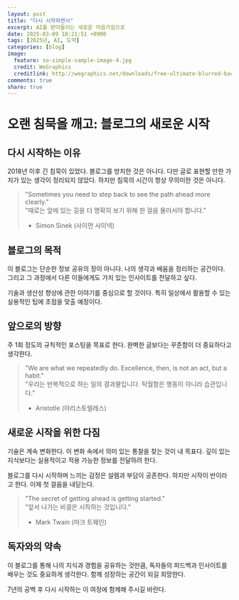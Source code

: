 ```yaml
---
layout: post
title: "다시 시작하면서"
excerpt: AI를 받아들이는 새로운 마음가짐으로
date: 2025-03-09 18:21:51 +0900
tags: [2025년, AI, 도약]
categories: [blog]
image:
  feature: so-simple-sample-image-4.jpg
  credit: WeGraphics
  creditlink: http://wegraphics.net/downloads/free-ultimate-blurred-background-pack/
comments: true
share: true
---
```


# 오랜 침묵을 깨고: 블로그의 새로운 시작

## 다시 시작하는 이유

2018년 이후 긴 침묵이 있었다. 블로그를 방치한 것은 아니다. 다만 글로 표현할 만한 가치가 있는 생각이 정리되지 않았다. 하지만 침묵의 시간이 항상 무의미한 것은 아니다.

> "Sometimes you need to step back to see the path ahead more clearly."  
> "때로는 앞에 있는 길을 더 명확히 보기 위해 한 걸음 물러서야 합니다."  
> - Simon Sinek (사이먼 사이넥)

## 블로그의 목적

이 블로그는 단순한 정보 공유의 장이 아니다. 나의 생각과 배움을 정리하는 공간이다. 그리고 그 과정에서 다른 이들에게도 가치 있는 인사이트를 전달하고 싶다.

기술과 생산성 향상에 관한 이야기를 중심으로 할 것이다. 특히 일상에서 활용할 수 있는 실용적인 팁에 초점을 맞출 예정이다.

## 앞으로의 방향

주 1회 정도의 규칙적인 포스팅을 목표로 한다. 완벽한 글보다는 꾸준함이 더 중요하다고 생각한다. 

> "We are what we repeatedly do. Excellence, then, is not an act, but a habit."  
> "우리는 반복적으로 하는 일의 결과물입니다. 탁월함은 행동이 아니라 습관입니다."  
> - Aristotle (아리스토텔레스)

## 새로운 시작을 위한 다짐

기술은 계속 변화한다. 이 변화 속에서 의미 있는 통찰을 찾는 것이 내 목표다. 깊이 있는 지식보다는 실용적이고 적용 가능한 정보를 전달하려 한다.

블로그를 다시 시작하며 느끼는 감정은 설렘과 부담이 공존한다. 하지만 시작이 반이라고 한다. 이제 첫 걸음을 내딛는다.

> "The secret of getting ahead is getting started."  
> "앞서 나가는 비결은 시작하는 것입니다."  
> - Mark Twain (마크 트웨인)

## 독자와의 약속

이 블로그를 통해 나의 지식과 경험을 공유하는 것만큼, 독자들의 피드백과 인사이트를 배우는 것도 중요하게 생각한다. 함께 성장하는 공간이 되길 희망한다.

7년의 공백 후 다시 시작하는 이 여정에 함께해 주시길 바란다.
